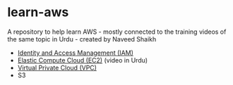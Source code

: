 # learn-aws
A repository to help learn AWS - mostly connected to the training videos of the same topic in Urdu - created by Naveed Shaikh


* [Identity and Access Management (IAM)](iam/README.md)
* [Elastic Compute Cloud (EC2)](https://youtu.be/31oQVI6ueR4) (video in Urdu)
* [Virtual Private Cloud (VPC)](vpc/README.md)
* S3

